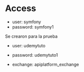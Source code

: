 # Access

- user: symfony
- password: symfony1

Se crearon para la prueba

- user: udemytuto
- password: udemytuto1

- exchange: apiplatform_exchange

